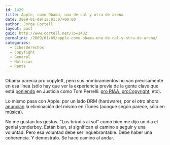 ```yaml
---
id: 1429
title: Apple, como Obama, una de cal y otra de arena
date: 2009-01-09T12:01:07+00:00
author: Jorge Cortell
layout: post
guid: http://www.cortell.net/?p=1432
permalink: /2009/01/09/apple-como-obama-una-de-cal-y-otra-de-arena/
categories:
  - CiberDerechos
  - Copyfight
  - General
  - Noticias
  - Rants
---
```

Obama parecía pro copyleft, pero sus nombramientos no van precisamente en esa línea (sólo hay que ver la experiencia previa de la gente clave que está <a title="http://techdailydose.nationaljournal.com/2009/01/oba.php" href="http://techdailydose.nationaljournal.com/2009/01/oba.php" target="_blank">poniendo</a> en Justicia como Tom Perrelli: <a title="http://yglesias.thinkprogress.org/archives/2009/01/tom_perrelli_and_intellectual_property.php" href="http://yglesias.thinkprogress.org/archives/2009/01/tom_perrelli_and_intellectual_property.php" target="_blank">pro RIAA, proCopyright</a>, etc).

Lo mismo pasa con Apple: por un lado DRM (hardware), por el otro ahora <a title="http://www.defectivebydesign.org/itunes-drm-free" href="http://www.defectivebydesign.org/itunes-drm-free" target="_blank">anuncian</a> la eliminación del mismo en iTunes (aunque según parece, sólo en música).

No me gustan los gestos. "Los brindis al sol" como bien me dijo un día el genial yonderboy. Están bien, si significan el camino a seguir y una voluntad. Pero esa voluntad debe ser inquebrantable. Debe haber una coherencia. Y demostralo. Se hace camino al andar.